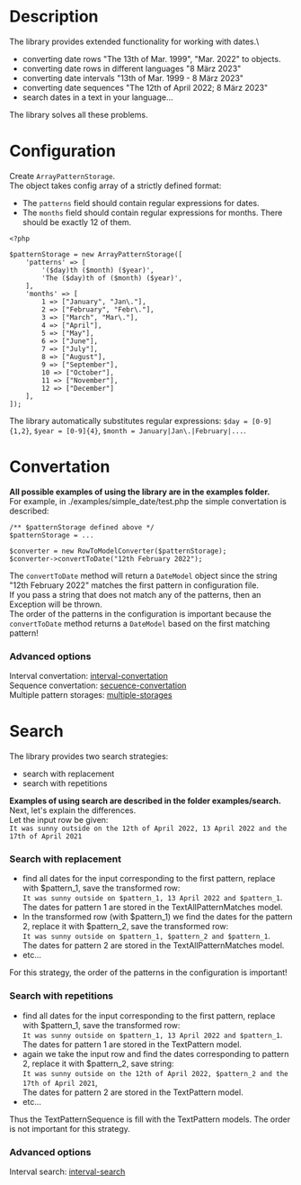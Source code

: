 # Description
The library provides extended functionality for working with dates.\

- converting date rows  "The 13th of Mar. 1999", "Mar. 2022"  to objects.
- converting date rows in different languages "8 März 2023"
- converting date intervals "13th of Mar. 1999 - 8 März 2023"
- converting date sequences "The 12th of April 2022; 8 März 2023"
- search dates in a text in your language...

The library solves all these problems.

# Configuration
Create `ArrayPatternStorage`.\
The object takes config array of a strictly defined format:
- The `patterns` field should contain regular expressions for dates.
- The `months` field should contain regular expressions for months. There should be exactly 12 of them.

```
<?php

$patternStorage = new ArrayPatternStorage([
    'patterns' => [
        '($day)th ($month) ($year)',
        'The ($day)th of ($month) ($year)',
    ],
    'months' => [
        1 => ["January", "Jan\."],
        2 => ["February", "Febr\."],
        3 => ["March", "Mar\."],
        4 => ["April"],
        5 => ["May"],
        6 => ["June"],
        7 => ["July"],
        8 => ["August"],
        9 => ["September"],
        10 => ["October"],
        11 => ["November"],
        12 => ["December"]
    ],
]);
```

The library automatically substitutes regular expressions:
`$day = [0-9]{1,2}`, `$year = [0-9]{4}`, `$month = January|Jan\.|February|...`.

# Convertation
**All possible examples of using the library are in the examples folder.**\
For example, in ./examples/simple_date/test.php the simple convertation is described:
```
/** $patternStorage defined above */
$patternStorage = ...

$converter = new RowToModelConverter($patternStorage);
$converter->convertToDate("12th February 2022");
```
The `convertToDate` method will return a `DateModel` object since the string "12th February 2022" matches the first pattern in
configuration file.\
If you pass a string that does not match any of the patterns, then an Exception will be thrown.\
The order of the patterns in the configuration is important because the `convertToDate` method returns a `DateModel` based on the first matching pattern!


### Advanced options
Interval convertation: [interval-convertation](exapmles/interval/README.md)\
Sequence convertation: [secuence-convertation](exapmles/secuence/README.md)\
Multiple pattern storages: [multiple-storages](exapmles/multiple_storages/README.md)

# Search
The library provides two search strategies:
- search with replacement
- search with repetitions

**Examples of using search are described in the folder examples/search.**
Next, let's explain the differences.\
Let the input row be given:\
`It was sunny outside on the 12th of April 2022, 13 April 2022 and the 17th of April 2021`

### Search with replacement
- find all dates for the input corresponding to the first pattern, replace with $pattern_1, save the transformed row:\
`It was sunny outside on $pattern_1, 13 April 2022 and $pattern_1`.\
The dates for pattern 1 are stored in the TextAllPatternMatches model.
- In the transformed row (with $pattern_1) we find the dates for the pattern 2, replace it with $pattern_2, save the transformed row:\
`It was sunny outside on $pattern_1, $pattern_2 and $pattern_1`.\
The dates for pattern 2 are stored in the TextAllPatternMatches model.
- etc...

For this strategy, the order of the patterns in the configuration is important!

### Search with repetitions
- find all dates for the input corresponding to the first pattern, replace with $pattern_1, save the transformed row:\
  `It was sunny outside on $pattern_1, 13 April 2022 and $pattern_1`.\
  The dates for pattern 1 are stored in the TextPattern model.
- again we take the input row and find the dates corresponding to pattern 2, replace it with $pattern_2, save string:\
`It was sunny outside on the 12th of April 2022, $pattern_2 and the 17th of April 2021`,\
The dates for pattern 2 are stored in the TextPattern model.
- etc...

Thus the TextPatternSequence is fill with the TextPattern models.
The order is not important for this strategy.

### Advanced options
Interval search: [interval-search](exapmles/interval_search/README.md)
